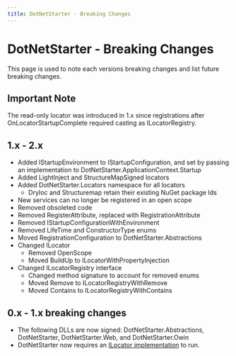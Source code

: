 ```yaml
---
title: DotNetStarter - Breaking Changes
---
```

# DotNetStarter - Breaking Changes

This page is used to note each versions breaking changes and list future breaking changes.

## Important Note
The read-only locator was introduced in 1.x since registrations after OnLocatorStartupComplete required casting as ILocatorRegistry.

## 1.x - 2.x
* Added IStartupEnvironment to IStartupConfiguration, and set by passing an implementation to DotNetStarter.ApplicationContext.Startup
* Added LightInject and StructureMapSigned locators
* Added DotNetStarter.Locators namespace for all locators
  * DryIoc and Structuremap retain their existing NuGet package Ids
* New services can no longer be registered in an open scope
* Removed obsoleted code
* Removed RegisterAttribute, replaced with RegistrationAttribute
* Removed IStartupConfigurationWithEnvironment
* Removed LifeTime and ConstructorType enums
* Moved RegistrationConfiguration to DotNetStarter.Abstractions
* Changed ILocator
  * Removed OpenScope
  * Moved BuildUp to ILocatorWithPropertyInjection
* Changed ILocatorRegistry interface
  * Changed method signature to account for removed enums
  * Moved Remove to ILocatorRegistryWithRemove
  * Moved Contains to ILocatorRegistryWithContains
 
## 0.x - 1.x breaking changes

 * The following DLLs are now signed: DotNetStarter.Abstractions, DotNetStarter, DotNetStarter.Web, and DotNetStarter.Owin
 * DotNetStarter now requires an [ILocator implementation](https://bmcdavid.github.io/DotNetStarter/ilocator-setup.html) to run.
